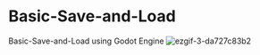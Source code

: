 # Basic-Save-and-Load
Basic-Save-and-Load using Godot Engine
![ezgif-3-da727c83b2](https://user-images.githubusercontent.com/86989206/179381651-25841a47-749d-4429-b770-1024f388bc44.gif)
